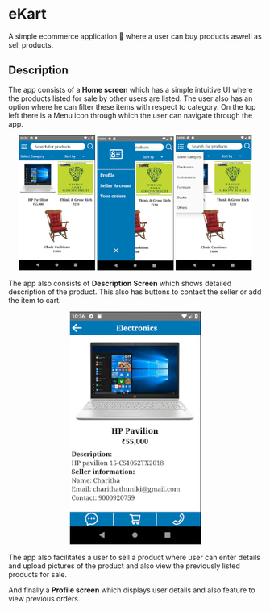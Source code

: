 # eKart

A simple ecommerce application :shopping_cart: where a user can buy products aswell as sell products.


## Description

The app consists of a **Home screen** which has a simple intuitive UI where the products listed for sale by other users are listed. The user also has an option where he can filter these items with respect to category. On the top left there is a Menu icon through which the user can navigate through the app.

<p align="center">
  <img width="30%" src="https://github.com/VanithaKunta/eKart/blob/master/screenshots/Home1.png"/>
  <img width="30%" src="https://github.com/VanithaKunta/eKart/blob/master/screenshots/Home2.png"/>
  <img width="30%" src="https://github.com/VanithaKunta/eKart/blob/master/screenshots/Home3.png"/>
</p>

The app also consists of **Description Screen** which shows detailed description of the product. This also has buttons to contact the seller or add the item to cart.

<p align="center">
  <img src="https://github.com/VanithaKunta/eKart/blob/master/screenshots/Description.png"/>
</p>

The app also facilitates a user to sell a product where user can enter details and upload pictures of the product and also view the previously listed products for sale.

And finally a **Profile screen** which displays user details and also feature to view previous orders. 

